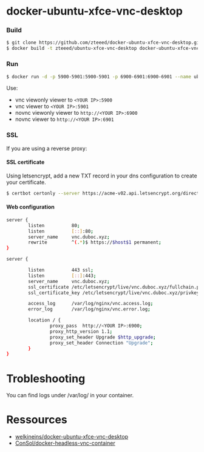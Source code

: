 docker-ubuntu-xfce-vnc-desktop
=========================

### Build

```bash
$ git clone https://github.com/zteeed/docker-ubuntu-xfce-vnc-desktop.git
$ docker build -t zteeed/ubuntu-xfce-vnc-desktop docker-ubuntu-xfce-vnc-desktop
```

### Run

```bash
$ docker run -d -p 5900-5901:5900-5901 -p 6900-6901:6900-6901 --name ubuntu-xfce-vnc-desktop zteeed/ubuntu-xfce-vnc-desktop
```

Use:
- vnc viewonly viewer to `<YOUR IP>:5900`
- vnc viewer to `<YOUR IP>:5901`
- novnc viewonly viewer to `http://<YOUR IP>:6900`
- novnc viewer to `http://<YOUR IP>:6901`


### SSL

If you are using a reverse proxy:

#### SSL certificate

Using letsencrypt, add a new TXT record in your dns configuration to create your certificate.
```bash
$ certbot certonly --server https://acme-v02.api.letsencrypt.org/directory --manual --preferred-challenges dns -d 'vnc.duboc.xyz'
```

#### Web configuration

```bash
server {
        listen          80;
        listen          [::]:80;
        server_name     vnc.duboc.xyz;
        rewrite         ^(.*)$ https://$host$1 permanent;
}

server {

        listen          443 ssl;
        listen          [::]:443;
        server_name     vnc.duboc.xyz;
        ssl_certificate /etc/letsencrypt/live/vnc.duboc.xyz/fullchain.pem;
        ssl_certificate_key /etc/letsencrypt/live/vnc.duboc.xyz/privkey.pem;

        access_log      /var/log/nginx/vnc.access.log;
        error_log       /var/log/nginx/vnc.error.log;

        location / {
                proxy_pass  http://<YOUR IP>:6900;
                proxy_http_version 1.1;
                proxy_set_header Upgrade $http_upgrade;
                proxy_set_header Connection "Upgrade";
        }
}
```


Trobleshooting
==================
You can find logs under /var/log/ in your container.


Ressources
==================
- [welkineins/docker-ubuntu-xfce-vnc-desktop](https://github.com/welkineins/docker-ubuntu-xfce-vnc-desktop)
- [ConSol/docker-headless-vnc-container](https://github.com/ConSol/docker-headless-vnc-container)
